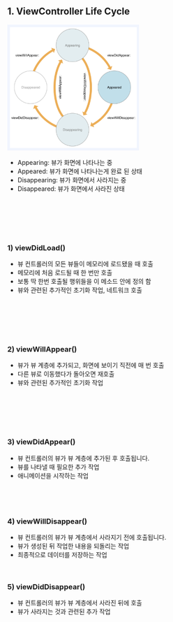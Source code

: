 ## 1. ViewController Life Cycle

<img src="./images/Cycle_01.png" width="60%"/>

- Appearing: 뷰가 화면에 나타나는 중
- Appeared: 뷰가 화면에 나타나는게 완료 된 상태
- Disappearing: 뷰가 화면에서 사라지는 중
- Disappeared: 뷰가 화면에서 사라진 상태

​    

​     

​    

### 1) viewDidLoad()

- 뷰 컨트롤러의 모든 뷰들이 메모리에 로드됐을 때 호출
- 메모리에 처음 로드될 때 한 번만 호출
- 보통 딱 한번 호출될 행위들을 이 메소드 안에 정의 함
- 뷰와 관련된 추가적인 초기화 작업, 네트워크 호출

​    

​    

​    

### 2) viewWillAppear()

- 뷰가 뷰 계층에 추가되고, 화면에 보이기 직전에 매 번 호출
- 다른 뷰로 이동했다가 돌아오면 재호출
- 뷰와 관련된 추가적인 초기화 작업

​    

​     

​    

### 3) viewDidAppear()

- 뷰 컨트롤러의 뷰가 뷰 계층에 추가된 후 호출됩니다.
- 뷰를 나타낼 때 필요한 추가 작업
- 애니메이션을 시작하는 작업

​    

​    

   

### 4) viewWillDisappear()

- 뷰 컨트롤러의 뷰가 뷰 계층에서 사라지기 전에 호출됩니다.
- 뷰가 생성된 뒤 작업한 내용을 되돌리는 작업
- 최종적으로 데이터를 저장하는 작업

   

​    

   

### 5) viewDidDisappear()

- 뷰 컨트롤러의 뷰가 뷰 계층에서 사라진 뒤에 호출
- 뷰가 사라지는 것과 관련된 추가 작업
